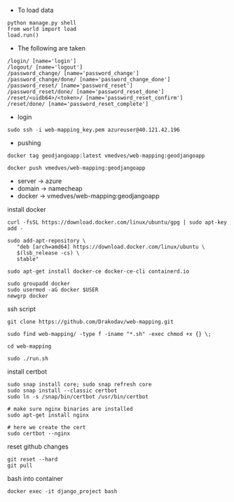 * To load data
```
python manage.py shell
from world import load
load.run()
```

* The following are taken
```
/login/ [name='login']
/logout/ [name='logout']
/password_change/ [name='password_change']
/password_change/done/ [name='password_change_done']
/password_reset/ [name='password_reset']
/password_reset/done/ [name='password_reset_done']
/reset/<uidb64>/<token>/ [name='password_reset_confirm']
/reset/done/ [name='password_reset_complete']
```

* login 
```
sudo ssh -i web-mapping_key.pem azureuser@40.121.42.196
```

* pushing
```
docker tag geodjangoapp:latest vmedves/web-mapping:geodjangoapp

docker push vmedves/web-mapping:geodjangoapp
```

- server -> azure
- domain -> namecheap
- docker -> vmedves/web-mapping:geodjangoapp

install docker 
```
curl -fsSL https://download.docker.com/linux/ubuntu/gpg | sudo apt-key add -

sudo add-apt-repository \
   "deb [arch=amd64] https://download.docker.com/linux/ubuntu \
   $(lsb_release -cs) \
   stable"

sudo apt-get install docker-ce docker-ce-cli containerd.io

sudo groupadd docker
sudo usermod -aG docker $USER
newgrp docker
```

ssh script
```
git clone https://github.com/Drakodav/web-mapping.git

sudo find web-mapping/ -type f -iname "*.sh" -exec chmod +x {} \;

cd web-mapping

sudo ./run.sh
```

install certbot
```
sudo snap install core; sudo snap refresh core
sudo snap install --classic certbot
sudo ln -s /snap/bin/certbot /usr/bin/certbot

# make sure nginx binaries are installed
sudo apt-get install nginx

# here we create the cert
sudo certbot --nginx
```

reset github changes 
```
git reset --hard
git pull
```

bash into container
```
docker exec -it django_project bash
```